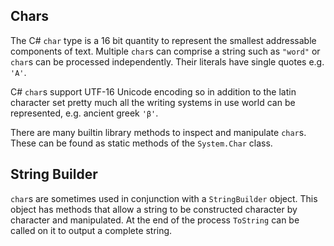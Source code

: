 ## Chars

The C# `char` type is a 16 bit quantity to represent the smallest addressable components of text.
Multiple `char`s can comprise a string such as `"word"` or `char`s can be
processed independently. Their literals have single quotes e.g. `'A'`.

C# `char`s support UTF-16 Unicode encoding so in addition to the latin character set
pretty much all the writing systems in use world can be represented,
e.g. ancient greek `'β'`.

There are many builtin library methods to inspect and manipulate `char`s. These
can be found as static methods of the `System.Char` class.

## String Builder

`char`s are sometimes used in conjunction with a `StringBuilder` object.
This object has methods that allow a string to be constructed
character by character and manipulated. At the end of the process
`ToString` can be called on it to output a complete string.
